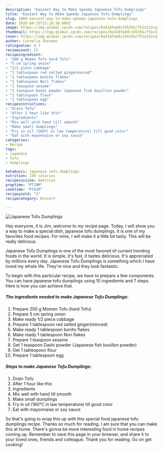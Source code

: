 ```yaml
---
description: "Easiest Way to Make Speedy Japanese Tofu Dumplings"
title: "Easiest Way to Make Speedy Japanese Tofu Dumplings"
slug: 1889-easiest-way-to-make-speedy-japanese-tofu-dumplings
date: 2020-08-25T12:18:20.605Z
image: https://img-global.cpcdn.com/recipes/0a318faddc34535b/751x532cq70/japanese-tofu-dumplings-recipe-main-photo.jpg
thumbnail: https://img-global.cpcdn.com/recipes/0a318faddc34535b/751x532cq70/japanese-tofu-dumplings-recipe-main-photo.jpg
cover: https://img-global.cpcdn.com/recipes/0a318faddc34535b/751x532cq70/japanese-tofu-dumplings-recipe-main-photo.jpg
author: Cornelia Sherman
ratingvalue: 4.7
reviewcount: 15
recipeingredient:
- "200 g Momen Tofu hard Tofu"
- "5 cm spring onion"
- "1/2 piece cabbage"
- "1 tablespoon red salted gingerminced"
- "1 tablespoon bonito flakes"
- "1 tablespoon Nori flakes"
- "1 teaspoon sesame"
- "1 teaspoon Dashi powder Japanese fish bouillon powder"
- "1 tablespoon flour"
- "1 tablespoon egg"
recipeinstructions:
- "Drain Tofu"
- "After 1 hour like this"
- "Ingredients"
- "Mix well with hand till smooth"
- "Make small dumplings"
- "Fry in oil (160℃ in law temperature) till good color"
- "Eat with mayonnaise or soy sauce"
categories:
- Recipe
tags:
- japanese
- tofu
- dumplings

katakunci: japanese tofu dumplings 
nutrition: 159 calories
recipecuisine: American
preptime: "PT29M"
cooktime: "PT42M"
recipeyield: "2"
recipecategory: Dessert

---
```



![Japanese Tofu Dumplings](https://img-global.cpcdn.com/recipes/0a318faddc34535b/751x532cq70/japanese-tofu-dumplings-recipe-main-photo.jpg)

Hey everyone, it is Jim, welcome to my recipe page. Today, I will show you a way to make a special dish, japanese tofu dumplings. It is one of my favorites food recipes. For mine, I will make it a little bit tasty. This will be really delicious.

Japanese Tofu Dumplings is one of the most favored of current trending foods in the world. It is simple, it's fast, it tastes delicious. It's appreciated by millions every day. Japanese Tofu Dumplings is something which I have loved my whole life. They're nice and they look fantastic.




To begin with this particular recipe, we have to prepare a few components. You can have japanese tofu dumplings using 10 ingredients and 7 steps. Here is how you can achieve that.

<!--inarticleads1-->

##### The ingredients needed to make Japanese Tofu Dumplings:

1. Prepare 200 g Momen Tofu (hard Tofu)
1. Prepare 5 cm spring onion
1. Make ready 1/2 piece cabbage
1. Prepare 1 tablespoon red salted ginger(minced)
1. Make ready 1 tablespoon bonito flakes
1. Make ready 1 tablespoon Nori flakes
1. Prepare 1 teaspoon sesame
1. Get 1 teaspoon Dashi powder (Japanese fish bouillon powder)
1. Get 1 tablespoon flour
1. Prepare 1 tablespoon egg




<!--inarticleads2-->

##### Steps to make Japanese Tofu Dumplings:

1. Drain Tofu
1. After 1 hour like this
1. Ingredients
1. Mix well with hand till smooth
1. Make small dumplings
1. Fry in oil (160℃ in law temperature) till good color
1. Eat with mayonnaise or soy sauce




So that's going to wrap this up with this special food japanese tofu dumplings recipe. Thanks so much for reading. I am sure that you can make this at home. There's gonna be more interesting food in home recipes coming up. Remember to save this page in your browser, and share it to your loved ones, friends and colleague. Thank you for reading. Go on get cooking!
